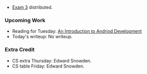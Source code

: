 * [Exam 3](../assignments/exam.03.html) distributed.

### Upcoming Work

* Reading for Tuesday: [An Introduction to Andriod Development](./readings/intro-android.html)
* Today's writeup: No writeup.

### Extra Credit

* CS extra Thursday: Edward Snowden.
* CS table Friday: Edward Snowden.
